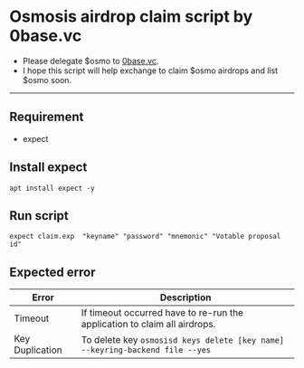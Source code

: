 # Osmosis airdrop claim script by 0base.vc

* Please delegate $osmo to [0base.vc](https://www.mintscan.io/osmosis/validators/osmovaloper1n3mhyp9fvcmuu8l0q8qvjy07x0rql8q4d3kvts).
* I hope this script will help exchange to claim $osmo airdrops and list $osmo soon.

----

## Requirement

* expect

## Install expect

`apt install expect -y`

## Run script

`expect claim.exp  "keyname" "password" "mnemonic" "Votable proposal id"`

## Expected error

|Error          |Description|
|---------------|-----------|
|Timeout        |If timeout occurred have to re-run the application to claim all airdrops.|
|Key Duplication|To delete key `osmosisd keys delete [key name] --keyring-backend file --yes`|





